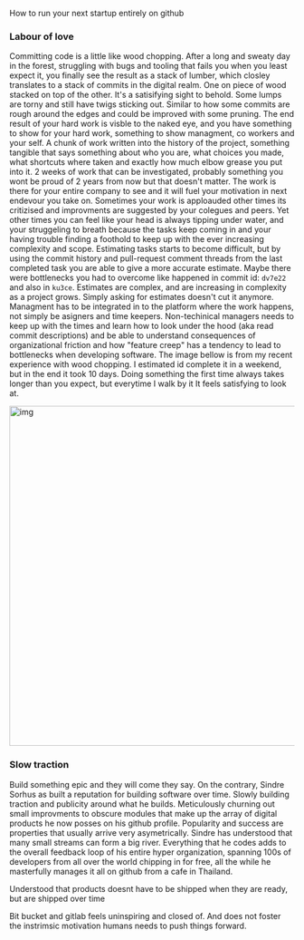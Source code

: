 How to run your next startup entirely on github <!--more-->



### Labour of love 
Committing code is a little like wood chopping. After a long and sweaty day in the forest, struggling with bugs and tooling that fails you when you least expect it, you finally see the result as a stack of lumber, which closley translates to a stack of commits in the digital realm. One on piece of wood stacked on top of the other. It's a satisifying sight to behold. Some lumps are torny and still have twigs sticking out. Similar to how some commits are rough around the edges and could be improved with some pruning. The end result of your hard work is visble to the naked eye, and you have something to show for your hard work, something to show managment, co workers and your self. A chunk of work written into the history of the project, something tangible that says something about who you are, what choices you made, what shortcuts where taken and exactly how much elbow grease you put into it. 2 weeks of work that can be investigated, probably something you wont be proud of 2 years from now but that doesn't matter. The work is there for your entire company to see and it will fuel your motivation in next endevour you take on. Sometimes your work is apploauded other times its critizised and improvments are suggested by your colegues and peers. Yet other times you can feel like your head is always tipping under water, and your struggeling to breath because the tasks keep coming in and your having trouble finding a foothold to keep up with the ever increasing complexity and scope. Estimating tasks starts to become difficult, but by using the commit history and pull-request comment threads from the last completed task you are able to give a more accurate estimate. Maybe there were bottlenecks you had to overcome like happened in commit id: `dv7e22` and also in `ku3ce`. Estimates are complex, and are increasing in complexity as a project grows. Simply asking for estimates doesn't cut it anymore. Managment has to be integrated in to the platform where the work happens, not simply be asigners and time keepers. Non-techinical managers needs to keep up with the times and learn how to look under the hood (aka read commit descriptions) and be able to understand consequences of organizational friction and how "feature creep" has a tendency to lead to bottlenecks when developing software. The image bellow is from my recent experience with wood chopping. I estimated id complete it in a weekend, but in the end it took 10 days. Doing something the first time always takes longer than you expect, but everytime I walk by it It feels satisfying to look at.

<img width="600" alt="img" src="Screen Shot 2018-07-10 at 16.31.53.png">


### Slow traction 
Build something epic and they will come they say. On the contrary, Sindre Sorhus as built a reputation for building software over time. Slowly building traction and publicity around what he builds. Meticulously churning out small improvments to obscure modules that make up the array of digital products he now posses on his github profile. Popularity and success are properties that usually arrive very asymetrically. Sindre has understood that many small streams can form a big river. Everything that he codes adds to the overall feedback loop of his entire hyper organization, spanning 100s of developers from all over the world chipping in for free, all the while he masterfully manages it all on github from a cafe in Thailand. 

Understood that products doesnt have to be shipped when they are ready, but are shipped over time

 Bit bucket and gitlab feels uninspiring and closed of. And does not foster the instrimsic motivation humans needs to push things forward.